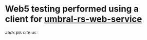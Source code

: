# Web5 testing performed using a client for [umbral-rs-web-service](https://github.com/miker83z/umbral-rs-web-service)

Jack pls cite us
